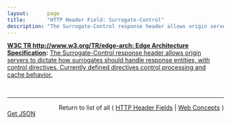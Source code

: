 ```yaml
---
layout:      page
title:       "HTTP Header Field: Surrogate-Control"
description: "The Surrogate-Control response header allows origin servers to dictate how surrogates should handle response entities, with control directives. Currently defined directives control processing and cache behavior."
---
```


**[W3C TR http://www.w3.org/TR/edge-arch: Edge Architecture Specification](/specs/W3C/TR/edge-arch "This document defines the Edge Architecture, which extend the Web infrastructure through the use of HTTP surrogates - intermediaries that act on behalf of an origin server."):** [The Surrogate-Control response header allows origin servers to dictate how surrogates should handle response entities, with control directives. Currently defined directives control processing and cache behavior.](http://www.w3.org/TR/edge-arch/ "Read documentation for HTTP Header Field &#34;Surrogate-Control&#34;")

<br/>
<hr/>

<p style="float : left"><a href="Surrogate-Control.json" title="Get JSON representing this particular Web Concept">Get JSON</a></p>
<p style="text-align: right">Return to list of all ( <a href="../http-headers">HTTP Header Fields</a> | <a href="../">Web Concepts</a> )</p>
